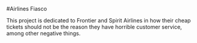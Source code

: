 #Airlines Fiasco

This project is dedicated to Frontier and Spirit Airlines in how their cheap tickets should not be the reason they have horrible customer service, among other negative things.